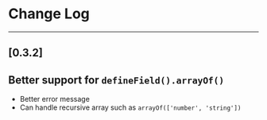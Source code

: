 # Change Log
---

[0.3.2]
---
## Better support for `defineField().arrayOf()`
- Better error message
- Can handle recursive array such as `arrayOf(['number', 'string'])`